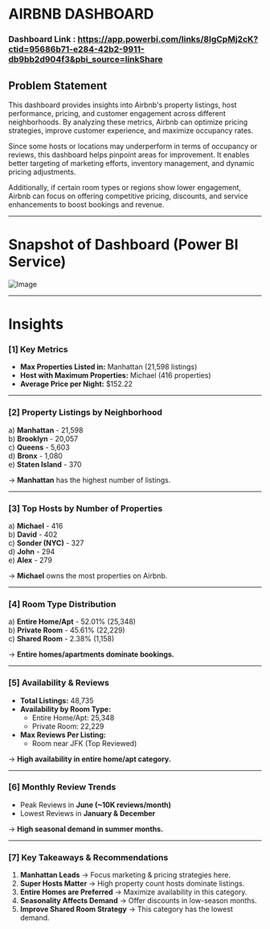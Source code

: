 # AIRBNB DASHBOARD

### Dashboard Link : https://app.powerbi.com/links/8lgCpMj2cK?ctid=95686b71-e284-42b2-9911-db9bb2d904f3&pbi_source=linkShare

## Problem Statement

This dashboard provides insights into Airbnb's property listings, host performance, pricing, and customer engagement across different neighborhoods. By analyzing these metrics, Airbnb can optimize pricing strategies, improve customer experience, and maximize occupancy rates.

Since some hosts or locations may underperform in terms of occupancy or reviews, this dashboard helps pinpoint areas for improvement. It enables better targeting of marketing efforts, inventory management, and dynamic pricing adjustments.

Additionally, if certain room types or regions show lower engagement, Airbnb can focus on offering competitive pricing, discounts, and service enhancements to boost bookings and revenue.

---

# Snapshot of Dashboard (Power BI Service)

![Image](https://github.com/user-attachments/assets/5ecba76b-d382-4850-b1ff-cd087a19eab2)

---

# Insights

### [1] Key Metrics  

   - **Max Properties Listed in:** Manhattan (21,598 listings)  
   - **Host with Maximum Properties:** Michael (416 properties)  
   - **Average Price per Night:** $152.22  

---

### [2] Property Listings by Neighborhood  

   a) **Manhattan** - 21,598  
   b) **Brooklyn** - 20,057  
   c) **Queens** - 5,603  
   d) **Bronx** - 1,080  
   e) **Staten Island** - 370  

   → **Manhattan** has the highest number of listings.

---

### [3] Top Hosts by Number of Properties  

   a) **Michael** - 416  
   b) **David** - 402  
   c) **Sonder (NYC)** - 327  
   d) **John** - 294  
   e) **Alex** - 279  

   → **Michael** owns the most properties on Airbnb.

---

### [4] Room Type Distribution  

   a) **Entire Home/Apt** - 52.01% (25,348)  
   b) **Private Room** - 45.61% (22,229)  
   c) **Shared Room** - 2.38% (1,158)  

   → **Entire homes/apartments dominate bookings.**

---

### [5] Availability & Reviews  

   - **Total Listings:** 48,735  
   - **Availability by Room Type:**  
     - Entire Home/Apt: 25,348  
     - Private Room: 22,229  
   - **Max Reviews Per Listing:**  
     - Room near JFK (Top Reviewed)  

   → **High availability in entire home/apt category.**

---

### [6] Monthly Review Trends  

   - Peak Reviews in **June (~10K reviews/month)**  
   - Lowest Reviews in **January & December**  

   → **High seasonal demand in summer months.**

---

### [7] Key Takeaways & Recommendations  

   1) **Manhattan Leads** → Focus marketing & pricing strategies here.  
   2) **Super Hosts Matter** → High property count hosts dominate listings.  
   3) **Entire Homes are Preferred** → Maximize availability in this category.  
   4) **Seasonality Affects Demand** → Offer discounts in low-season months.  
   5) **Improve Shared Room Strategy** → This category has the lowest demand.  

